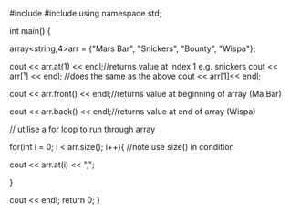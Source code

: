 #include <iostream>
#include <array>
using namespace std;

int main()
{
   
array<string,4>arr = {"Mars Bar", "Snickers", "Bounty", "Wispa"};

cout << arr.at(1) << endl;//returns value at index 1 e.g. snickers cout << arr[¹] << endl; //does the same as the above
cout << arr[1]<< endl;

cout << arr.front() << endl;//returns value at beginning of array (Ma Bar)

cout << arr.back() << endl;//returns value at end of array (Wispa)

// utilise a for loop to run through array

for(int i = 0; i < arr.size(); i++){ //note use size() in condition

cout << arr.at(i) << ",";

}

cout << endl;
    return 0;
}

            
